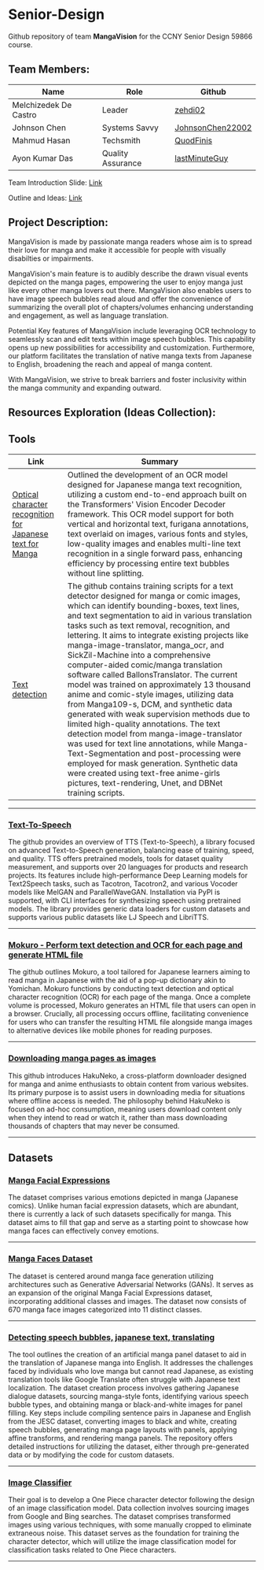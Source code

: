 # Senior-Design
Github repository of team **MangaVision** for the CCNY Senior Design 59866 course.

## Team Members:
| Name | Role | Github |
|------|------|--------|
| Melchizedek De Castro   | Leader   | [zehdi02](https://github.com/zehdi02)   | 
| Johnson Chen   | Systems Savvy   | [JohnsonChen22002](https://github.com/JohnsonChen22002)   |   
| Mahmud Hasan   | Techsmith   | [QuodFinis](https://github.com/QuodFinis)   |  
| Ayon Kumar Das   | Quality Assurance   | [lastMinuteGuy](https://github.com/lastMinuteGuy)  |

Team Introduction Slide: [Link](https://docs.google.com/presentation/d/1WNn4oexdCydlKBAyXx5dTc79Uo_LxP4TgfdswozQwrA/edit?usp=sharing)

Outline and Ideas: [Link](https://docs.google.com/document/d/1Q3Uw8UuIPxLry2x__Ho96tgG0YmFKRJOzUxRCji3SqQ/edit)

## Project Description:
MangaVision is made by passionate manga readers whose aim is to spread their love for manga and make it accessible for people with visually disabilties or impairments.

MangaVision's main feature is to audibly describe the drawn visual events depicted on the manga pages, empowering the user to enjoy manga just like every other manga lovers out there. MangaVision also enables users to have image speech bubbles read aloud and offer the convenience of summarizing the overall plot of chapters/volumes enhancing understanding and engagement, as well as language translation.

Potential Key features of MangaVision include leveraging OCR technology to seamlessly scan and edit texts within image speech bubbles. This capability opens up new possibilities for accessibility and customization. Furthermore, our platform facilitates the translation of native manga texts from Japanese to English, broadening the reach and appeal of manga content.

With MangaVision, we strive to break barriers and foster inclusivity within the manga community and expanding outward. 

## Resources Exploration (Ideas Collection):

## Tools
| Link | Summary |
|------|--------|
| [Optical character recognition for Japanese text for Manga](https://github.com/kha-white/manga-ocr) | Outlined the development of an OCR model designed for Japanese manga text recognition, utilizing a custom end-to-end approach built on the Transformers' Vision Encoder Decoder framework. This OCR model support for both vertical and horizontal text, furigana annotations, text overlaid on images, various fonts and styles, low-quality images and enables multi-line text recognition in a single forward pass, enhancing efficiency by processing entire text bubbles without line splitting. |
| [Text detection](https://github.com/dmMaze/comic-text-detector) | The github contains training scripts for a text detector designed for manga or comic images, which can identify bounding-boxes, text lines, and text segmentation to aid in various translation tasks such as text removal, recognition, and lettering. It aims to integrate existing projects like manga-image-translator, manga_ocr, and SickZil-Machine into a comprehensive computer-aided comic/manga translation software called BallonsTranslator. The current model was trained on approximately 13 thousand anime and comic-style images, utilizing data from Manga109-s, DCM, and synthetic data generated with weak supervision methods due to limited high-quality annotations. The text detection model from manga-image-translator was used for text line annotations, while Manga-Text-Segmentation and post-processing were employed for mask generation. Synthetic data were created using text-free anime-girls pictures, text-rendering, Unet, and DBNet training scripts. |

---

### [Text-To-Speech](https://github.com/mozilla/TTS)
<p> The github provides an overview of TTS (Text-to-Speech), a library focused on advanced Text-to-Speech generation, balancing ease of training, speed, and quality. TTS offers pretrained models, tools for dataset quality measurement, and supports over 20 languages for products and research projects. Its features include high-performance Deep Learning models for Text2Speech tasks, such as Tacotron, Tacotron2, and various Vocoder models like MelGAN and ParallelWaveGAN. Installation via PyPI is supported, with CLI interfaces for synthesizing speech using pretrained models. The library provides generic data loaders for custom datasets and supports various public datasets like LJ Speech and LibriTTS. </p>

---

### [Mokuro - Perform text detection and OCR for each page and generate HTML file](https://github.com/kha-white/mokuro)
<p> The github outlines Mokuro, a tool tailored for Japanese learners aiming to read manga in Japanese with the aid of a pop-up dictionary akin to Yomichan. Mokuro functions by conducting text detection and optical character recognition (OCR) for each page of the manga. Once a complete volume is processed, Mokuro generates an HTML file that users can open in a browser. Crucially, all processing occurs offline, facilitating convenience for users who can transfer the resulting HTML file alongside manga images to alternative devices like mobile phones for reading purposes. </p>

---

### [Downloading manga pages as images](https://github.com/manga-download/hakuneko)
<p> This github introduces HakuNeko, a cross-platform downloader designed for manga and anime enthusiasts to obtain content from various websites. Its primary purpose is to assist users in downloading media for situations where offline access is needed. The philosophy behind HakuNeko is focused on ad-hoc consumption, meaning users download content only when they intend to read or watch it, rather than mass downloading thousands of chapters that may never be consumed. </p>

---

## Datasets
### [Manga Facial Expressions](https://www.kaggle.com/datasets/mertkkl/manga-facial-expressions)
<p> The dataset comprises various emotions depicted in manga (Japanese comics). Unlike human facial expression datasets, which are abundant, there is currently a lack of such datasets specifically for manga. This dataset aims to fill that gap and serve as a starting point to showcase how manga faces can effectively convey emotions. </p>

---

### [Manga Faces Dataset](https://www.kaggle.com/datasets/davidgamalielarcos/manga-faces-dataset)
<p> The dataset is centered around manga face generation utilizing architectures such as Generative Adversarial Networks (GANs). It serves as an expansion of the original Manga Facial Expressions dataset, incorporating additional classes and images. The dataset now consists of 670 manga face images categorized into 11 distinct classes. </p>

---

### [Detecting speech bubbles, japanese text, translating](https://www.kaggle.com/datasets/aasimsani/ampd-base)
<p> The tool outlines the creation of an artificial manga panel dataset to aid in the translation of Japanese manga into English. It addresses the challenges faced by individuals who love manga but cannot read Japanese, as existing translation tools like Google Translate often struggle with Japanese text localization. The dataset creation process involves gathering Japanese dialogue datasets, sourcing manga-style fonts, identifying various speech bubble types, and obtaining manga or black-and-white images for panel filling. Key steps include compiling sentence pairs in Japanese and English from the JESC dataset, converting images to black and white, creating speech bubbles, generating manga page layouts with panels, applying affine transforms, and rendering manga panels. The repository offers detailed instructions for utilizing the dataset, either through pre-generated data or by modifying the code for custom datasets. </p>

---

### [Image Classifier](https://www.kaggle.com/datasets/ibrahimserouis99/one-piece-image-classifier)
<p> Their goal is to develop a One Piece character detector following the design of an image classification model. Data collection involves sourcing images from Google and Bing searches. The dataset comprises transformed images using various techniques, with some manually cropped to eliminate extraneous noise. This dataset serves as the foundation for training the character detector, which will utilize the image classification model for classification tasks related to One Piece characters. </p>

---


<!-- ### Documentations
[Object Detection for Comics using Manga109 Annotations:](https://arxiv.org/pdf/1803.08670.pdf)
<details>
  <summary>Summary (click to expand)</summary>
  <p>The article introduces solutions for object detection in comics, notably the Manga109-annotations dataset and the SSD300-fork method. Created over eight months, Manga109-annotations provides comprehensive annotations for bounding boxes, character names, and text contents. SSD300-fork addresses assignment issues by replicating the detection layer for each category, outperforming other CNN-based methods with a 3% mAP improvement and a 9% boost in face detection accuracy over SSD300. Application of SSD300-fork to eBDtheque demonstrates significant advancements in body detection compared to existing methods. </p>
</details>

[Sketch-based manga retrieval using manga109 dataset](https://link.springer.com/content/pdf/10.1007/s11042-016-4020-z.pdf)
<details>
  <summary>Summary (click to expand)</summary>
  <p> The article presents a comprehensive sketch-based manga retrieval system along with novel query methodologies, featuring margin area labeling, EOH feature description with screen tone removal, and approximate nearest-neighbor search using product quantization. It introduces the Manga109 dataset, comprising 21,142 manga images drawn by 94 professional artists, making it the largest manga image dataset available for research. Experimental results demonstrate the system's efficiency and scalability, achieving rapid retrieval from a vast number of pages. Notably, the system captures author characteristics through edge histogram features, enabling retrieval of characters drawn by the same artist. Furthermore, query interactions like relevance feedback facilitate content-based searches, retrieving specific character expressions across various manga titles. The paper suggests future directions involving the integration of sketch and keyword-based searches, promising further advancements in manga retrieval technology. </p>
</details>

[Building a Manga Dataset ”Manga109” with Annotations for Multimedia Applications](https://arxiv.org/pdf/2005.04425.pdf)
<details>
  <summary>Summary (click to expand)</summary>
  <p> The article introduce Manga109, consisting of 109 Japanese comic books with annotations for frames, speech texts, character faces, and bodies, totaling over 500k annotations, facilitating machine learning algorithms and evaluation. Additionally, a subset is available for industrial use. Text detection using a Single Shot Multibox Detector (SSD) achieved high accuracy, with an AP of 0.918 for SSD512. Sketch-based manga retrieval compared edge orientation histograms (EOHs) and deep features, with deep features outperforming significantly. Character face generation using Progressive Growing of GANs (PGGAN) produced high-quality results, demonstrating the utility of Manga109 for various multimedia applications. </p>
</details>

[Manga109 Dataset and Creation of Metadata](https://dl.acm.org/doi/pdf/10.1145/3011549.3011551)
<details>
  <summary>Summary (click to expand)</summary>
  <p> The article discusses the creation of the Manga109 dataset, which comprises 109 Japanese comic books available for academic use, addressing the need for publicly available datasets with detailed annotations for comic image processing. The authors present an ongoing project aimed at constructing metadata for Manga109, defining metadata elements such as frames, texts, and characters, along with guidelines to enhance annotation quality. They introduce a web-based annotation tool designed for efficient metadata creation and evaluate its effectiveness through user studies. The dataset covers a wide range of genres and publication years, spanning from the 1970s to the 2010s, with permissions obtained from creators for research purposes. The paper emphasizes the importance of such datasets for machine learning algorithms and method evaluations in comic image processing, providing valuable insights into the annotation process and software design. </p>
</details>

[Manga109Dialog: A Large-scale Dialogue Dataset for Comics Speaker Detection](https://arxiv.org/pdf/2306.17469.pdf)
<details>
  <summary>Summary (click to expand)</summary>
  <p> The article introduces Manga109Dialog, the largest dialogue dataset for comics speaker detection, addressing the growing need for automated methods to analyze e-comics. Recognizing the limitations of existing annotations, the dataset is meticulously constructed, linking text to character bounding boxes and categorizing annotations based on prediction difficulty. The proposed approach leverages deep learning and scene graph generation models, enhanced by considering frame information to capture the unique structure of comics. Experimental results demonstrate significant improvements over rule-based methods, with qualitative examples showcasing the effectiveness of the proposed approach. Challenges and future directions, including the potential incorporation of natural language processing, are highlighted, emphasizing the dataset's reliability and the method's superiority in comics speaker detection, laying the groundwork for future research in this field. </p>
</details>

[A Method to Annotate Who Speaks a Text Line in Manga and Speaker-Line Dataset for Manga109](https://dl.nkmr-lab.org/papers/403/paper.pdf)
<details>
  <summary>Summary (click to expand)</summary>
  <p> The article outlines a method for annotating speakers in manga text lines and presents a corresponding dataset for Manga109. It introduces challenges in accurately recognizing speakers and highlights the importance of annotated datasets for research. The proposed method involves dragging text lines onto character faces to assign speakers, with a prototype system developed for implementation. The dataset, constructed with contributions from 56 annotators, facilitates speaker-line mapping. Analysis reveals a decreasing perfect match rate with increasing annotators and introduces Evaluation Consistency Indicators (ECI) to assess speaker mapping quality. Results show variation in difficulty across comics, particularly in scenes like battles and dark settings. The document suggests strategies for annotator allocation based on scene complexity and proposes future directions for automatic speaker judgment and dynamic annotation requirements. </p>
</details>

[The Manga Whisperer: Automatically Generating Transcriptions for Comics](https://arxiv.org/pdf/2401.10224.pdf)
<details>
  <summary>Summary (click to expand)</summary>
  <p> The article presents an algorithm for automatically transcribing manga comics into text to improve accessibility for visually impaired readers. It outlines a method to construct a directed acyclic graph (DAG) to determine the reading order of panels based on manga layout conventions, considering factors like panel positions and overlaps. Supplementary materials include detailed descriptions of the algorithm for ordering panels, the PopManga dataset and its annotation process, character clustering evaluation methods, and the OCR model trained using synthetic data. These materials provide comprehensive insights into the methodology, dataset creation, annotation procedures, and model training involved in making manga more accessible to a wider audience. </p>
</details>

[Complex Character Retrieval from Comics using Deep Learning](https://www.ams.giti.waseda.ac.jp/data/pdf-files/2019_IEICE_GC_bs_04_018.pdf)
<details>
  <summary>Summary (click to expand)</summary>
  <p> The article explores the application of deep learning techniques, particularly the You Only Look Once (YOLO) algorithm, for object detection within digital comic books. It addresses the challenge of character-based search in these comics, which differ significantly from real-life objects, presenting complex visual structures that make detection more challenging. Through experiments conducted on the Manga109 dataset, comprising over 10,000 annotated images, the study demonstrates high accuracy in detecting text, frames, faces, and bodies using YOLOv3, achieving notable average precision values. However, when tested on the eBDtheque dataset, which features more diverse and complex characters, detection accuracy slightly decreases. The paper concludes by highlighting the need for larger datasets encompassing various character types to develop a more robust information retrieval system for comics, envisioning the potential for advanced search functionalities based on character-related input, which could significantly enhance user experience in navigating digital comic books. </p>
</details> -->
